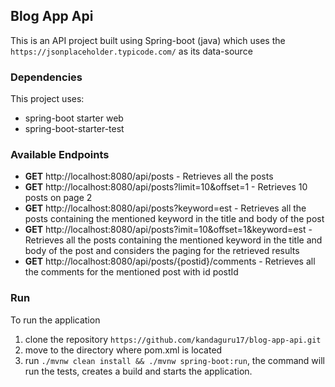 ## Blog App Api
This is an API project built using Spring-boot (java) which uses the `https://jsonplaceholder.typicode.com/` as its data-source

### Dependencies
This project uses:
- spring-boot starter web
- spring-boot-starter-test

### Available Endpoints
- **GET** http://localhost:8080/api/posts - Retrieves all the posts
- **GET** http://localhost:8080/api/posts?limit=10&offset=1 - Retrieves 10 posts on page 2 
- **GET** http://localhost:8080/api/posts?keyword=est - Retrieves all the posts containing the mentioned keyword in the title and body of the post
- **GET** http://localhost:8080/api/posts?imit=10&offset=1&keyword=est - Retrieves all the posts containing the mentioned keyword in the title and body of the post and considers the paging for the retrieved results
- **GET** http://localhost:8080/api/posts/{postid}/comments - Retrieves all the comments for the mentioned post with id postId
 

### Run
To run the application
1. clone the repository `https://github.com/kandaguru17/blog-app-api.git`
2. move to the directory where pom.xml is located
3. run `./mvnw clean install && ./mvnw spring-boot:run`, the command will run the tests, creates a build and starts the application.